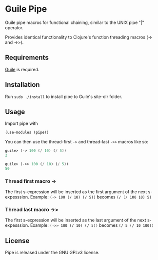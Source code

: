# Guile Pipe

Guile pipe macros for functional chaining, similar to the UNIX pipe "|" operator.

Provides identical functionality to Clojure's function threading macros (-> and ->>).

## Requirements

[Guile](http://www.gnu.org/software/guile/) is required.

## Installation

Run `sudo ./install` to install pipe to Guile's site-dir folder.

## Usage

Import pipe with

```scheme
(use-modules (pipe))
```

You can then use the thread-first `->` and thread-last `->>` macros like so:

```scheme
guile> (-> 100 (/ 10) (/ 5))
2

guile> (->> 100 (/ 10) (/ 5))
50
```

### Thread first macro ->

The first s-expression will be inserted as the first argument of the next s-expesssion.
Example: `(-> 100 (/ 10) (/ 5))` becomes `(/ (/ 100 10) 5)`

### Thread last macro ->>
The first s-expression will be inserted as the last argument of the next s-expesssion.
Example: `(->> 100 (/ 10) (/ 5))` becomes `(/ 5 (/ 10 100))`

## License

Pipe is released under the GNU GPLv3 license.
